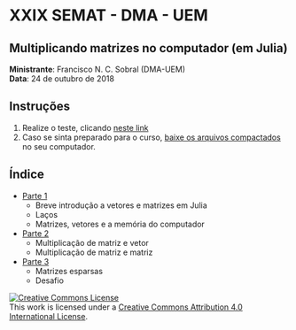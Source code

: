 # XXIX SEMAT - DMA - UEM

## Multiplicando matrizes no computador (em Julia)

**Ministrante**: Francisco N. C. Sobral (DMA-UEM)  
**Data**: 24 de outubro de 2018

## Instruções

  1. Realize o teste, clicando [neste link](https://docs.google.com/forms/d/e/1FAIpQLSdsVjiWk9czGtvvwK8pDILRApJn8UAZ8SR-YJ-HSJse_4lg5w/viewform?usp=sf_link)
  2. Caso se sinta preparado para o curso, [baixe os arquivos compactados](https://github.com/fsobral/xxixsemat/archive/master.zip) no seu computador.
  
## Índice

  - [Parte 1](codes/parte1.ipynb)
    - Breve introdução a vetores e matrizes em Julia
    - Laços
    - Matrizes, vetores e a memória do computador
  - [Parte 2](codes/parte2.ipynb)
    - Multiplicação de matriz e vetor
    - Multiplicação de matriz e matriz
  - [Parte 3](codes/parte3.ipynb)
    - Matrizes esparsas
    - Desafio

<a rel="license" href="http://creativecommons.org/licenses/by/4.0/"><img alt="Creative Commons License" style="border-width:0" src="https://i.creativecommons.org/l/by/4.0/88x31.png" /></a><br />This work is licensed under a <a rel="license" href="http://creativecommons.org/licenses/by/4.0/">Creative Commons Attribution 4.0 International License</a>.